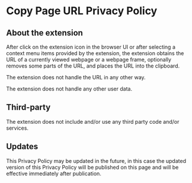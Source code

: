 # Copy Page URL Privacy Policy

## About the extension

After click on the extension icon in the browser UI or after selecting a context menu items provided by the extension, the extension obtains the URL of a currently viewed webpage or a webpage frame, optionally removes some parts of the URL, and places the URL into the clipboard.

The extension does not handle the URL in any other way.

The extension does not handle any other user data.

## Third-party

The extension does not include and/or use any third party code and/or services.

## Updates

This Privacy Policy may be updated in the future, in this case the updated version of this Privacy Policy will be published on this page and will be effective immediately after publication.
